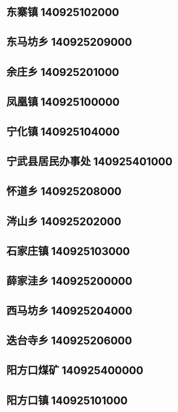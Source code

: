 # 东寨镇 140925102000
# 东马坊乡 140925209000
# 余庄乡 140925201000
# 凤凰镇 140925100000
# 宁化镇 140925104000
# 宁武县居民办事处 140925401000
# 怀道乡 140925208000
# 涔山乡 140925202000
# 石家庄镇 140925103000
# 薛家洼乡 140925200000
# 西马坊乡 140925204000
# 迭台寺乡 140925206000
# 阳方口煤矿 140925400000
# 阳方口镇 140925101000
